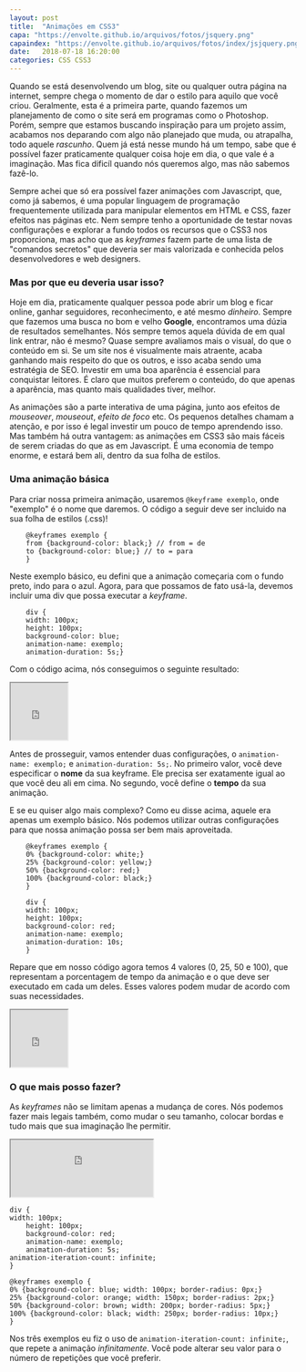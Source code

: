 ```yaml
---
layout: post
title:  "Animações em CSS3"
capa: "https://envolte.github.io/arquivos/fotos/jsquery.png"
capaindex: "https://envolte.github.io/arquivos/fotos/index/jsjquery.png"
date:   2018-07-18 16:20:00
categories: CSS CSS3
---
```


Quando se está desenvolvendo um blog, site ou qualquer outra página na internet, sempre chega o momento de dar o estilo para aquilo que você criou. Geralmente, esta é a primeira parte, quando fazemos um planejamento de como o site será em programas como o Photoshop. Porém, sempre que estamos buscando inspiração para um projeto assim, acabamos nos deparando com algo não planejado que muda, ou atrapalha, todo aquele *rascunho*. Quem já está nesse mundo há um tempo, sabe que é possível fazer praticamente qualquer coisa hoje em dia, o que vale é a imaginação. Mas fica dificíl quando nós queremos algo, mas não sabemos fazê-lo.

Sempre achei que só era possível fazer animações com Javascript, que, como já sabemos, é uma popular linguagem de programação frequentemente utilizada para manipular elementos em HTML e CSS, fazer efeitos nas páginas etc. Nem sempre tenho a oportunidade de testar novas configurações e explorar a fundo todos os recursos que o CSS3 nos proporciona, mas acho que as *keyframes* fazem parte de uma lista de "comandos secretos" que deveria ser mais valorizada e conhecida pelos desenvolvedores e web designers.

### Mas por que eu deveria usar isso?

Hoje em dia, praticamente qualquer pessoa pode abrir um blog e ficar online, ganhar seguidores, reconhecimento, e até mesmo *dinheiro*. Sempre que fazemos uma busca no bom e velho **Google**, encontramos uma dúzia de resultados semelhantes. Nós sempre temos aquela dúvida de em qual link entrar, não é mesmo? Quase sempre avaliamos mais o visual, do que o conteúdo em si. Se um site nos é visualmente mais atraente, acaba ganhando mais respeito do que os outros, e isso acaba sendo uma estratégia de SEO. Investir em uma boa aparência é essencial para conquistar leitores. É claro que muitos preferem o conteúdo, do que apenas a aparência, mas quanto mais qualidades tiver, melhor. 

As animações são a parte interativa de uma página, junto aos efeitos de *mouseover*, *mouseout*, *efeito de foco* etc. Os pequenos detalhes chamam a atenção, e por isso é legal investir um pouco de tempo aprendendo isso. Mas também há outra vantagem: as animações em CSS3 são mais fáceis de serem criadas do que as em Javascript. É uma economia de tempo enorme, e estará bem ali, dentro da sua folha de estilos.

### Uma animação básica

Para criar nossa primeira animação, usaremos ```@keyframe exemplo```, onde "exemplo" é o nome que daremos. O código a seguir deve ser incluido na sua folha de estilos (.css)!

    	@keyframes exemplo {
    	from {background-color: black;} // from = de
    	to {background-color: blue;} // to = para
    	}

Neste exemplo básico, eu defini que a animação começaria com o fundo preto, indo para o azul. Agora, para que possamos de fato usá-la, devemos incluir uma div que possa executar a *keyframe*.

    	div {
    	width: 100px;
    	height: 100px;
    	background-color: blue;
    	animation-name: exemplo;
    	animation-duration: 5s;}
    
Com o código acima, nós conseguimos o seguinte resultado:

<iframe class="exemplo" src="https://envolte.github.io/exemplos/css/animacao.html" width="100" height="100"></iframe>

Antes de prosseguir, vamos entender duas configurações, o ```animation-name: exemplo;``` e ```animation-duration: 5s;```. No primeiro valor, você deve especificar o **nome** da sua keyframe. Ele precisa ser exatamente igual ao que você deu ali em cima. No segundo, você define o **tempo** da sua animação.

E se eu quiser algo mais complexo? Como eu disse acima, aquele era apenas um exemplo básico. Nós podemos utilizar outras configurações para que nossa animação possa ser bem mais aproveitada.

    	@keyframes exemplo {
    	0% {background-color: white;}
    	25% {background-color: yellow;}
    	50% {background-color: red;}
    	100% {background-color: black;}
    	}
   
    	div {
    	width: 100px;
    	height: 100px;
    	background-color: red;
    	animation-name: exemplo;
    	animation-duration: 10s;
    	}
    
Repare que em nosso código agora temos 4 valores (0, 25, 50 e 100), que representam a porcentagem de tempo da animação e o que deve ser executado em cada um deles. Esses valores podem mudar de acordo com suas necessidades.

<iframe class="exemplo" src="https://envolte.github.io/exemplos/css/animacao2.html" width="100" height="100"></iframe>

### O que mais posso fazer?

As *keyframes* não se limitam apenas a mudança de cores. Nós podemos fazer mais legais também, como mudar o seu tamanho, colocar bordas e tudo mais que sua imaginação lhe permitir.

<iframe class="exemplo" src="https://envolte.github.io/exemplos/css/animacao3.html" width="250" height="100"></iframe>

	div {
	width: 100px;
    	height: 100px;
    	background-color: red;
    	animation-name: exemplo;
    	animation-duration: 5s;
	animation-iteration-count: infinite;
	}

	@keyframes exemplo {
	0% {background-color: blue; width: 100px; border-radius: 0px;}
	25% {background-color: orange; width: 150px; border-radius: 2px;}
	50% {background-color: brown; width: 200px; border-radius: 5px;}
	100% {background-color: black; width: 250px; border-radius: 10px;}
	}
        
Nos três exemplos eu fiz o uso de ```animation-iteration-count: infinite;```, que repete a animação *infinitamente*. Você pode alterar seu valor para o número de repetições que você preferir.
